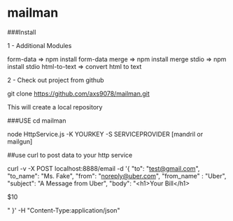 mailman
=======

###Install

 
1 - Additional Modules 

 form-data   => npm install form-data
 merge  => npm install merge
 stdio => npm install stdio
 html-to-text => convert html to text
 
2 - Check out project from github

git clone https://github.com/axs9078/mailman.git

This will create a local repository 



###USE
cd mailman

node HttpService.js -K YOURKEY -S SERVICEPROVIDER [mandril or mailgun]



##use curl to post data to your http service

curl -v -X POST localhost:8888/email -d '{ 
 "to": "test@gmail.com", 
 "to_name": "Ms. Fake",
 "from": "noreply@uber.com", "from_name" : "Uber", 
 "subject": "A Message from Uber", "body": "\<h1\>Your Bill\</h1\> <p>$10</p>" 
}' -H "Content-Type:application/json"




 


